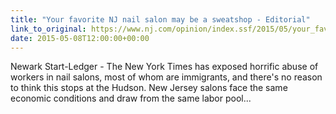 ```yaml
---
title: "Your favorite NJ nail salon may be a sweatshop - Editorial"
link_to_original: https://www.nj.com/opinion/index.ssf/2015/05/your_favorite_nj_nail_salon_may_be_a_sweatshop_edi.html  
date: 2015-05-08T12:00:00+00:00
---
```

  
Newark Start-Ledger - The New York Times has exposed horrific abuse of workers in nail salons, most of whom are immigrants, and there's no reason to think this stops at the Hudson. New Jersey salons face the same economic conditions and draw from the same labor pool...  


